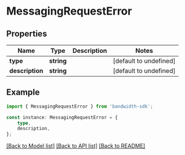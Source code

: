 # MessagingRequestError


## Properties

Name | Type | Description | Notes
------------ | ------------- | ------------- | -------------
**type** | **string** |  | [default to undefined]
**description** | **string** |  | [default to undefined]

## Example

```typescript
import { MessagingRequestError } from 'bandwidth-sdk';

const instance: MessagingRequestError = {
    type,
    description,
};
```

[[Back to Model list]](../README.md#documentation-for-models) [[Back to API list]](../README.md#documentation-for-api-endpoints) [[Back to README]](../README.md)
